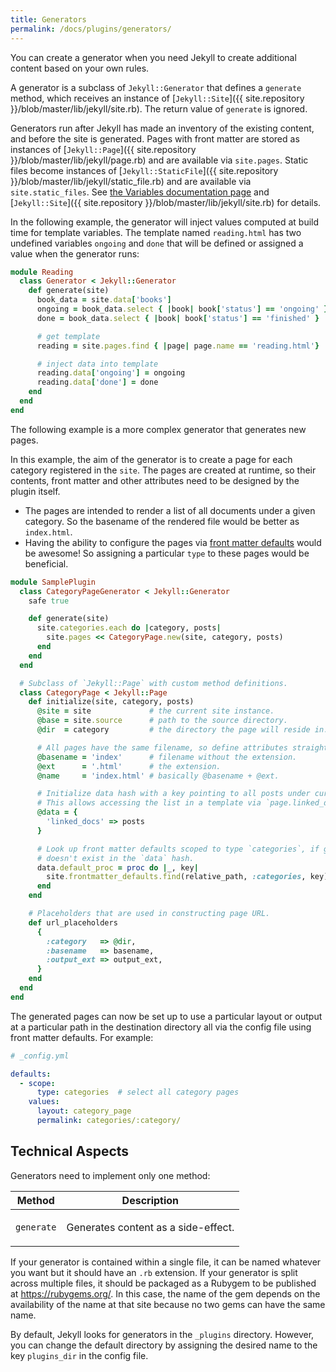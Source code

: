 ```yaml
---
title: Generators
permalink: /docs/plugins/generators/
---
```


You can create a generator when you need Jekyll to create additional content based on your own rules.

A generator is a subclass of `Jekyll::Generator` that defines a `generate` method, which receives an instance of
[`Jekyll::Site`]({{ site.repository }}/blob/master/lib/jekyll/site.rb). The return value of `generate` is ignored.

Generators run after Jekyll has made an inventory of the existing content, and before the site is generated. Pages with
front matter are stored as instances of [`Jekyll::Page`]({{ site.repository }}/blob/master/lib/jekyll/page.rb) and are
available via `site.pages`. Static files become instances of
[`Jekyll::StaticFile`]({{ site.repository }}/blob/master/lib/jekyll/static_file.rb)
and are available via `site.static_files`. See [the Variables documentation page](/docs/variables/) and
[`Jekyll::Site`]({{ site.repository }}/blob/master/lib/jekyll/site.rb) for details.

In the following example, the generator will inject values computed at build time for template variables. The template
named `reading.html` has two undefined variables `ongoing` and `done` that will be defined or assigned a value when
the generator runs:

```ruby
module Reading
  class Generator < Jekyll::Generator
    def generate(site)
      book_data = site.data['books']
      ongoing = book_data.select { |book| book['status'] == 'ongoing' }
      done = book_data.select { |book| book['status'] == 'finished' }

      # get template
      reading = site.pages.find { |page| page.name == 'reading.html'}

      # inject data into template
      reading.data['ongoing'] = ongoing
      reading.data['done'] = done
    end
  end
end
```

The following example is a more complex generator that generates new pages.

In this example, the aim of the generator is to create a page for each category registered in the `site`. The pages are
created at runtime, so their contents, front matter and other attributes need to be designed by the plugin itself.
* The pages are intended to render a list of all documents under a given category. So the basename of the rendered file
would be better as `index.html`.
* Having the ability to configure the pages via [front matter defaults](/docs/configuration/front-matter-defaults/)
would be awesome! So assigning a particular `type` to these pages would be beneficial.

```ruby
module SamplePlugin
  class CategoryPageGenerator < Jekyll::Generator
    safe true

    def generate(site)
      site.categories.each do |category, posts|
        site.pages << CategoryPage.new(site, category, posts)
      end
    end
  end

  # Subclass of `Jekyll::Page` with custom method definitions.
  class CategoryPage < Jekyll::Page
    def initialize(site, category, posts)
      @site = site             # the current site instance.
      @base = site.source      # path to the source directory.
      @dir  = category         # the directory the page will reside in.

      # All pages have the same filename, so define attributes straight away.
      @basename = 'index'      # filename without the extension.
      @ext      = '.html'      # the extension.
      @name     = 'index.html' # basically @basename + @ext.

      # Initialize data hash with a key pointing to all posts under current category.
      # This allows accessing the list in a template via `page.linked_docs`.
      @data = {
        'linked_docs' => posts
      }

      # Look up front matter defaults scoped to type `categories`, if given key
      # doesn't exist in the `data` hash.
      data.default_proc = proc do |_, key|
        site.frontmatter_defaults.find(relative_path, :categories, key)
      end
    end

    # Placeholders that are used in constructing page URL.
    def url_placeholders
      {
        :category   => @dir,
        :basename   => basename,
        :output_ext => output_ext,
      }
    end
  end
end
```

The generated pages can now be set up to use a particular layout or output at a particular path in the destination
directory all via the config file using front matter defaults. For example:

```yaml
# _config.yml

defaults:
  - scope:
      type: categories  # select all category pages
    values:
      layout: category_page
      permalink: categories/:category/
```

## Technical Aspects

Generators need to implement only one method:

<div class="mobile-side-scroller">
<table>
  <thead>
    <tr>
      <th>Method</th>
      <th>Description</th>
    </tr>
  </thead>
  <tbody>
    <tr>
      <td>
        <p><code>generate</code></p>
      </td>
      <td>
        <p>Generates content as a side-effect.</p>
      </td>
    </tr>
  </tbody>
</table>
</div>

If your generator is contained within a single file, it can be named whatever you want but it should have an `.rb`
extension. If your generator is split across multiple files, it should be packaged as a Rubygem to be published at
https://rubygems.org/. In this case, the name of the gem depends on the availability of the name at that site because
no two gems can have the same name.

By default, Jekyll looks for generators in the `_plugins` directory. However, you can change the default directory by
assigning the desired name to the key `plugins_dir` in the config file.
